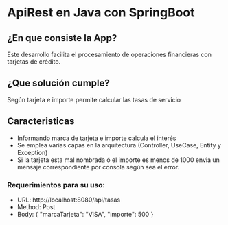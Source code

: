 # ApiRest en Java con SpringBoot
## ¿En que consiste la App?  
Este desarrollo facilita el procesamiento de operaciones financieras con tarjetas de crédito.
## ¿Que solución cumple? 
Según tarjeta e importe permite calcular las tasas de servicio 
## Caracteristicas
- Informando marca de tarjeta e importe calcula el interés  
- Se emplea varias capas en la arquitectura (Controller, UseCase, Entity y Exception)
- Si la tarjeta esta mal nombrada ó el importe es menos de 1000 envia un mensaje correspondiente por consola según sea el error.

### Requerimientos para su uso:  
- URL: http://localhost:8080/api/tasas
- Method: Post
- Body: 
{
    "marcaTarjeta": "VISA",
    "importe": 500
}


